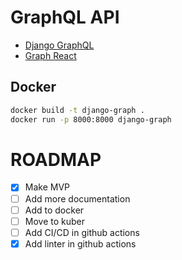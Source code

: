 # GraphQL API

- [Django GraphQL](./django-graph/README.md) 
- [Graph React](./graph-react/README.md)

## Docker
```bash
docker build -t django-graph .
docker run -p 8000:8000 django-graph
```


# ROADMAP 
 - [x] Make MVP
 - [ ] Add more documentation
 - [ ] Add to docker
 - [ ] Move to kuber
 - [ ] Add CI/CD in github actions
 - [x] Add linter in github actions
